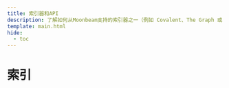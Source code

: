 ```yaml
---
title: 索引器和API
description: 了解如何从Moonbeam支持的索引器之一（例如 Covalent、The Graph 或 SubQuery）构建您自己的API或API端点。
template: main.html
hide:
  - toc
---
```


<h1 class='subsection-title'>索引</h1>
<div class='subsection-wrapper'></div>